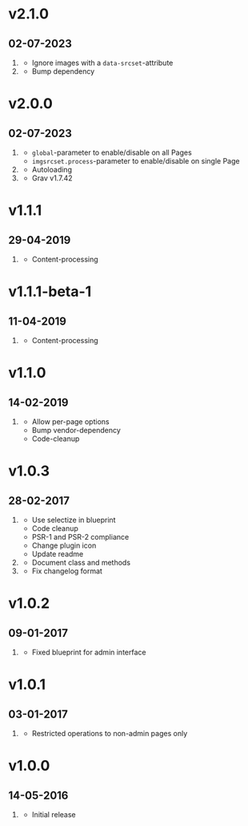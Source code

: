 # v2.1.0

## 02-07-2023

1. [](#new)
   - Ignore images with a `data-srcset`-attribute
2. [](#improved)
   - Bump dependency

# v2.0.0

## 02-07-2023

1. [](#new)
   - `global`-parameter to enable/disable on all Pages
   - `imgsrcset.process`-parameter to enable/disable on single Page
2. [](#improved)
   - Autoloading
3. [](#tested)
   - Grav v1.7.42

# v1.1.1

## 29-04-2019

1. [](#bugfix)
   - Content-processing

# v1.1.1-beta-1

## 11-04-2019

1. [](#bugfix)
   - Content-processing

# v1.1.0

## 14-02-2019

1. [](#improved)
   - Allow per-page options
   - Bump vendor-dependency
   - Code-cleanup

# v1.0.3

## 28-02-2017

1. [](#improved)
   - Use selectize in blueprint
   - Code cleanup
   - PSR-1 and PSR-2 compliance
   - Change plugin icon
   - Update readme
2. [](#new)
   - Document class and methods
3. [](#bugfix)
   - Fix changelog format

# v1.0.2

## 09-01-2017

1. [](#bugfix)
   - Fixed blueprint for admin interface

# v1.0.1

## 03-01-2017

1. [](#bugfix)
   - Restricted operations to non-admin pages only

# v1.0.0

## 14-05-2016

1. [](#new)
   - Initial release

